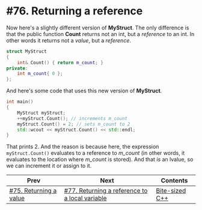 # #76. Returning a reference

Now here's a slightly different version of **MyStruct**. The only difference is that the public function **Count** returns not an int, but a *reference* to an int. In other words it returns not a *value*, but a *reference*.

```cpp
struct MyStruct
{
    int& Count() { return m_count; }
private:
    int m_count{ 0 };
};
```

And here's some code that uses this new version of **MyStruct**.

```cpp
int main()
{
    MyStruct myStruct;
    ++myStruct.Count(); // increments m_count
    myStruct.Count() = 2; // sets m_count to 2
    std::wcout << myStruct.Count() << std::endl;
}
```

That prints 2. And the reason is because here, the expression `myStruct.Count()` evaluates to a reference to *m_count* (in other words, it evaluates to the location where *m_count* is stored). And that *is* an lvalue, so we can increment it or assign to it.

|Prev|Next|Contents|
|-|-|-|
|[#75. Returning a value](075.md)|[#77. Returning a reference to a local variable](077.md)|[Bite-sized C++](../README.md)|
